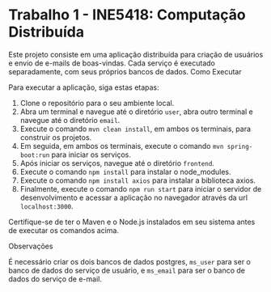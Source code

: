 # Trabalho 1 - INE5418: Computação Distribuída

Este projeto consiste em uma aplicação distribuída para criação de usuários e envio de e-mails de boas-vindas. Cada serviço é executado separadamente, com seus próprios bancos de dados.
Como Executar

Para executar a aplicação, siga estas etapas:

1. Clone o repositório para o seu ambiente local.
2. Abra um terminal e navegue até o diretório `user`, abra outro terminal e navegue até o diretório `email`.
3. Execute o comando `mvn clean install`, em ambos os terminais, para construir os projetos.
4. Em seguida, em ambos os terminais, execute o comando `mvn spring-boot:run` para iniciar os serviços.
5. Após iniciar os serviços, navegue até o diretório `frontend`.
6. Execute o comando `npm install` para instalar o node_modules.
7. Execute o comando `npm install axios` para instalar a biblioteca axios.
8. Finalmente, execute o comando `npm run start` para iniciar o servidor de desenvolvimento e acessar a aplicação no navegador
   através da url `localhost:3000`.

Certifique-se de ter o Maven e o Node.js instalados em seu sistema antes de executar os comandos acima.

Observações

É necessário criar os dois bancos de dados postgres, `ms_user` para ser o banco de dados do serviço de usuário, e `ms_email` para ser o banco de dados do serviço de e-mail.

